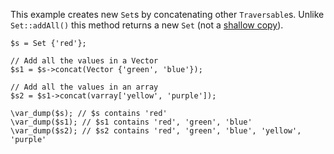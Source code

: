 This example creates new `Set`s by concatenating other `Traversable`s. Unlike `Set::addAll()` this method returns a new `Set` (not a [shallow copy](https://en.wikipedia.org/wiki/Object_copying#Shallow_copy)).

```basic-usage.php
$s = Set {'red'};

// Add all the values in a Vector
$s1 = $s->concat(Vector {'green', 'blue'});

// Add all the values in an array
$s2 = $s1->concat(varray['yellow', 'purple']);

\var_dump($s); // $s contains 'red'
\var_dump($s1); // $s1 contains 'red', 'green', 'blue'
\var_dump($s2); // $s2 contains 'red', 'green', 'blue', 'yellow', 'purple'
```
